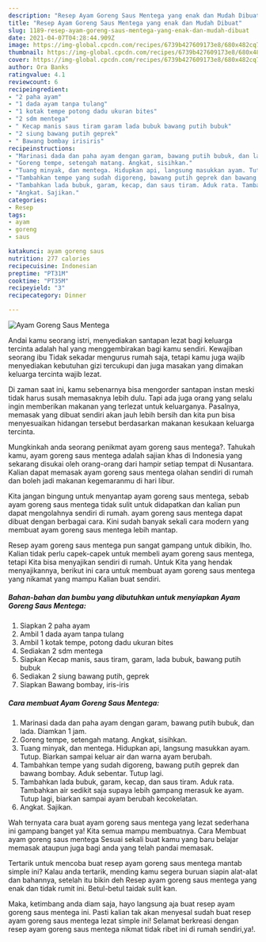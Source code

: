 ```yaml
---
description: "Resep Ayam Goreng Saus Mentega yang enak dan Mudah Dibuat"
title: "Resep Ayam Goreng Saus Mentega yang enak dan Mudah Dibuat"
slug: 1189-resep-ayam-goreng-saus-mentega-yang-enak-dan-mudah-dibuat
date: 2021-04-07T04:28:44.909Z
image: https://img-global.cpcdn.com/recipes/6739b427609173e8/680x482cq70/ayam-goreng-saus-mentega-foto-resep-utama.jpg
thumbnail: https://img-global.cpcdn.com/recipes/6739b427609173e8/680x482cq70/ayam-goreng-saus-mentega-foto-resep-utama.jpg
cover: https://img-global.cpcdn.com/recipes/6739b427609173e8/680x482cq70/ayam-goreng-saus-mentega-foto-resep-utama.jpg
author: Ora Banks
ratingvalue: 4.1
reviewcount: 6
recipeingredient:
- "2 paha ayam"
- "1 dada ayam tanpa tulang"
- "1 kotak tempe potong dadu ukuran bites"
- "2 sdm mentega"
- " Kecap manis saus tiram garam lada bubuk bawang putih bubuk"
- "2 siung bawang putih geprek"
- " Bawang bombay irisiris"
recipeinstructions:
- "Marinasi dada dan paha ayam dengan garam, bawang putih bubuk, dan lada. Diamkan 1 jam."
- "Goreng tempe, setengah matang. Angkat, sisihkan."
- "Tuang minyak, dan mentega. Hidupkan api, langsung masukkan ayam. Tutup. Biarkan sampai keluar air dan warna ayam berubah."
- "Tambahkan tempe yang sudah digoreng, bawang putih geprek dan bawang bombay. Aduk sebentar. Tutup lagi."
- "Tambahkan lada bubuk, garam, kecap, dan saus tiram. Aduk rata. Tambahkan air sedikit saja supaya lebih gampang merasuk ke ayam. Tutup lagi, biarkan sampai ayam berubah kecokelatan."
- "Angkat. Sajikan."
categories:
- Resep
tags:
- ayam
- goreng
- saus

katakunci: ayam goreng saus 
nutrition: 277 calories
recipecuisine: Indonesian
preptime: "PT31M"
cooktime: "PT35M"
recipeyield: "3"
recipecategory: Dinner

---
```



![Ayam Goreng Saus Mentega](https://img-global.cpcdn.com/recipes/6739b427609173e8/680x482cq70/ayam-goreng-saus-mentega-foto-resep-utama.jpg)

Andai kamu seorang istri, menyediakan santapan lezat bagi keluarga tercinta adalah hal yang menggembirakan bagi kamu sendiri. Kewajiban seorang ibu Tidak sekadar mengurus rumah saja, tetapi kamu juga wajib menyediakan kebutuhan gizi tercukupi dan juga masakan yang dimakan keluarga tercinta wajib lezat.

Di zaman  saat ini, kamu sebenarnya bisa mengorder santapan instan meski tidak harus susah memasaknya lebih dulu. Tapi ada juga orang yang selalu ingin memberikan makanan yang terlezat untuk keluarganya. Pasalnya, memasak yang dibuat sendiri akan jauh lebih bersih dan kita pun bisa menyesuaikan hidangan tersebut berdasarkan makanan kesukaan keluarga tercinta. 



Mungkinkah anda seorang penikmat ayam goreng saus mentega?. Tahukah kamu, ayam goreng saus mentega adalah sajian khas di Indonesia yang sekarang disukai oleh orang-orang dari hampir setiap tempat di Nusantara. Kalian dapat memasak ayam goreng saus mentega olahan sendiri di rumah dan boleh jadi makanan kegemaranmu di hari libur.

Kita jangan bingung untuk menyantap ayam goreng saus mentega, sebab ayam goreng saus mentega tidak sulit untuk didapatkan dan kalian pun dapat mengolahnya sendiri di rumah. ayam goreng saus mentega dapat dibuat dengan berbagai cara. Kini sudah banyak sekali cara modern yang membuat ayam goreng saus mentega lebih mantap.

Resep ayam goreng saus mentega pun sangat gampang untuk dibikin, lho. Kalian tidak perlu capek-capek untuk membeli ayam goreng saus mentega, tetapi Kita bisa menyajikan sendiri di rumah. Untuk Kita yang hendak menyajikannya, berikut ini cara untuk membuat ayam goreng saus mentega yang nikamat yang mampu Kalian buat sendiri.

<!--inarticleads1-->

##### Bahan-bahan dan bumbu yang dibutuhkan untuk menyiapkan Ayam Goreng Saus Mentega:

1. Siapkan 2 paha ayam
1. Ambil 1 dada ayam tanpa tulang
1. Ambil 1 kotak tempe, potong dadu ukuran bites
1. Sediakan 2 sdm mentega
1. Siapkan  Kecap manis, saus tiram, garam, lada bubuk, bawang putih bubuk
1. Sediakan 2 siung bawang putih, geprek
1. Siapkan  Bawang bombay, iris-iris




<!--inarticleads2-->

##### Cara membuat Ayam Goreng Saus Mentega:

1. Marinasi dada dan paha ayam dengan garam, bawang putih bubuk, dan lada. Diamkan 1 jam.
1. Goreng tempe, setengah matang. Angkat, sisihkan.
1. Tuang minyak, dan mentega. Hidupkan api, langsung masukkan ayam. Tutup. Biarkan sampai keluar air dan warna ayam berubah.
1. Tambahkan tempe yang sudah digoreng, bawang putih geprek dan bawang bombay. Aduk sebentar. Tutup lagi.
1. Tambahkan lada bubuk, garam, kecap, dan saus tiram. Aduk rata. Tambahkan air sedikit saja supaya lebih gampang merasuk ke ayam. Tutup lagi, biarkan sampai ayam berubah kecokelatan.
1. Angkat. Sajikan.




Wah ternyata cara buat ayam goreng saus mentega yang lezat sederhana ini gampang banget ya! Kita semua mampu membuatnya. Cara Membuat ayam goreng saus mentega Sesuai sekali buat kamu yang baru belajar memasak ataupun juga bagi anda yang telah pandai memasak.

Tertarik untuk mencoba buat resep ayam goreng saus mentega mantab simple ini? Kalau anda tertarik, mending kamu segera buruan siapin alat-alat dan bahannya, setelah itu bikin deh Resep ayam goreng saus mentega yang enak dan tidak rumit ini. Betul-betul taidak sulit kan. 

Maka, ketimbang anda diam saja, hayo langsung aja buat resep ayam goreng saus mentega ini. Pasti kalian tak akan menyesal sudah buat resep ayam goreng saus mentega lezat simple ini! Selamat berkreasi dengan resep ayam goreng saus mentega nikmat tidak ribet ini di rumah sendiri,ya!.

